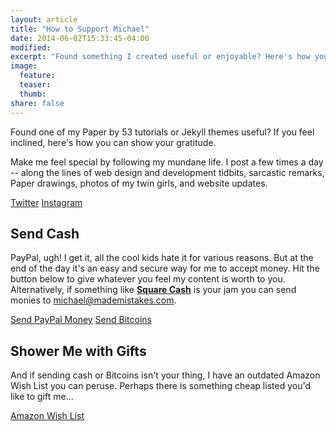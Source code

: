 ```yaml
---
layout: article
title: "How to Support Michael"
date: 2014-06-02T15:33:45-04:00
modified:
excerpt: "Found something I created useful or enjoyable? Here's how you can show your gratitude."
image:
  feature:
  teaser:
  thumb:
share: false
---
```


Found one of my Paper by 53 tutorials or Jekyll themes useful? If you feel inclined, here's how you can show your gratitude.

Make me feel special by following my mundane life. I post a few times a day -- along the lines of web design and development tidbits, sarcastic remarks, Paper drawings, photos of my twin girls, and website updates.

<div class="inline">
  <a href="http://twitter.com/mmistakes" onclick="ga('send', 'event', 'link', 'click', 'Twitter follow');" class="btn-social twitter" target="_blank"><i class="fa fa-twitter"></i> Twitter</a>
  <a href="http://instagram.com/mmistakes" onclick="ga('send', 'event', 'link', 'click', 'Instagram follow');" class="btn-social instagram" target="_blank"><i class="fa fa-instagram"></i> Instagram</a>
</div>

## Send Cash

PayPal, ugh! I get it, all the cool kids hate it for various reasons. But at the end of the day it's an easy and secure way for me to accept money. Hit the button below to give whatever you feel my content is worth to you. Alternatively, if something like [**Square Cash**](https://square.com/cash) is your jam you can send monies to <michael@mademistakes.com>.

<div class="inline">
  <a href="https://www.paypal.com/cgi-bin/webscr?cmd=_s-xclick&hosted_button_id=M6U4FS8Y794X4" onclick="ga('send', 'event', 'link', 'click', 'Send Cash');" class="btn" target="_blank">Send PayPal Money</a>
  <a href="https://coinbase.com/checkouts/0a71043d672fbedccb0ce98e139a8a17" onclick="ga('send', 'event', 'link', 'click', 'Send Bitcoins');" class="btn" target="_blank"><i class="fa fa-bitcoin"></i> Send Bitcoins</a>
</div>

## Shower Me with Gifts

And if sending cash or Bitcoins isn't your thing, I have an outdated Amazon Wish List you can peruse. Perhaps there is something cheap listed you'd like to gift me...

<div class="inline">
  <a href="http://amzn.com/w/1K58RT2NS0SDP" onclick="ga('send', 'event', 'link', 'click', 'Amazon Wish List');" class="btn" target="_blank">Amazon Wish List</a>
</div>
